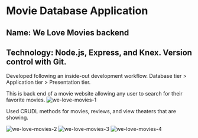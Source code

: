 # Movie Database Application 
## Name: We Love Movies backend
## Technology: Node.js, Express, and Knex. Version control with Git.

Developed following an inside-out development workflow.
Database tier > Application tier > Presentation tier.

This is back end of a movie website allowing any user to search for their favorite movies.
![we-love-movies-1](https://user-images.githubusercontent.com/39269842/173890804-a08ba3a1-93d9-4f77-9696-28c74c799ee5.png)

Used CRUDL methods for movies, reviews, and view theaters that are showing. 

![we-love-movies-2](https://user-images.githubusercontent.com/39269842/173890821-c680b87e-63fe-4383-9801-f7937d488350.png)
![we-love-movies-3](https://user-images.githubusercontent.com/39269842/173890836-bb8ef5df-3ad3-4493-a1a3-a739f658c966.png)
![we-love-movies-4](https://user-images.githubusercontent.com/39269842/173890838-1ee4ec9a-6132-4787-aed4-bb23b4bb4772.png)
